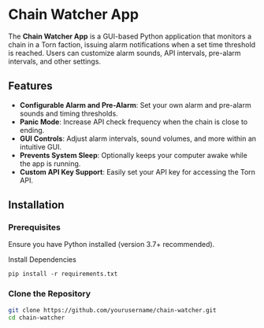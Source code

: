 # Chain Watcher App

The **Chain Watcher App** is a GUI-based Python application that monitors a chain in a Torn faction, issuing alarm notifications when a set time threshold is reached. Users can customize alarm sounds, API intervals, pre-alarm intervals, and other settings.

## Features

- **Configurable Alarm and Pre-Alarm**: Set your own alarm and pre-alarm sounds and timing thresholds.
- **Panic Mode**: Increase API check frequency when the chain is close to ending.
- **GUI Controls**: Adjust alarm intervals, sound volumes, and more within an intuitive GUI.
- **Prevents System Sleep**: Optionally keeps your computer awake while the app is running.
- **Custom API Key Support**: Easily set your API key for accessing the Torn API.

## Installation

### Prerequisites

Ensure you have Python installed (version 3.7+ recommended). 

Install Dependencies
```
pip install -r requirements.txt
```

### Clone the Repository

```bash
git clone https://github.com/yourusername/chain-watcher.git
cd chain-watcher

